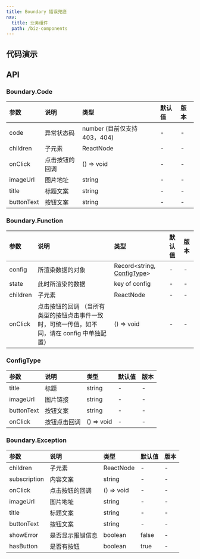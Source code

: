 ```yaml
---
title: Boundary 错误兜底
nav:
  title: 业务组件
  path: /biz-components
---
```


## 代码演示

<code src="./demo/Function.tsx" title="业务功能兜底展示" ></code>

<code src="./demo/403Code.tsx" title="403 错误码兜底" ></code>

<code src="./demo/404Code.tsx" title="404 错误码兜底"></code>

<code src="./demo/ErrorException.tsx" title="JS Error 兜底报错" description="Exception 使用时只需用该组件将需要兜底的页面包裹,然后子组件报错即可触发"></code>

<code src="./demo/CompatibleException.tsx" title="兼容性报错" title="Exception 使用时只需用该组件将需要兜底的页面包裹,应用判断是否存在兼容性问题传值即可"></code>

## API

### Boundary.Code

| 参数       | 说明           | 类型                         | 默认值 | 版本 |
| :--------- | :------------- | :--------------------------- | :----- | :--- |
| code       | 异常状态码     | number (目前仅支持 403，404) | -      | - |
| children   | 子元素         | ReactNode                    | -      | - |
| onClick    | 点击按钮的回调 | () => void                   | -      | - |
| imageUrl   | 图片地址       | string                       | -      | - |
| title      | 标题文案       | string                       | -      | - |
| buttonText | 按钮文案       | string                       | -      | - |

### Boundary.Function

| 参数 | 说明 | 类型 | 默认值 | 版本 |
| :-- | :-- | :-- | :-- | :--- |
| config | 所渲染数据的对象 | Record<string, [ConfigType](boundary#ConfigType)> | - | - |
| state | 此时所渲染的数据 | key of config | - | - |
| children | 子元素 | ReactNode | - | - |
| onClick | 点击按钮的回调 （当所有类型的按钮点击事件一致时，可统一传值，如不同，请在 config 中单独配置） | () => void | - | - |

### ConfigType

| 参数       | 说明         | 类型       | 默认值 | 版本 |
| :--------- | :----------- | :--------- | :----- | :--- |
| title      | 标题         | string     | -      | - |
| imageUrl   | 图片链接     | string     | -      | - |
| buttonText | 按钮文案     | string     | -      | - |
| onClick    | 按钮点击回调 | () => void | -      | - |

### Boundary.Exception

| 参数         | 说明             | 类型       | 默认值 | 版本 |
| :----------- | :--------------- | :--------- | :----- | :--- |
| children     | 子元素           | ReactNode  | -      | - |
| subscription | 内容文案         | string     | -      | - |
| onClick      | 点击按钮的回调   | () => void | -      | - |
| imageUrl     | 图片地址         | string     | -      | - |
| title        | 标题文案         | string     | -      | - |
| buttonText   | 按钮文案         | string     | -      | - |
| showError    | 是否显示报错信息 | boolean    | false  | - |
| hasButton    | 是否有按钮       | boolean    | true   | - |
